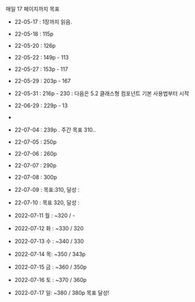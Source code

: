 매일 17 페이지까지 목표


- 22-05-17 : 1장까지 읽음.
- 22-05-18 : 115p
- 22-05-20 : 126p
- 22-05-22 : 149p - 113
- 22-05-27 : 153p - 117
- 22-05-29 : 203p - 167
- 22-05-31 : 216p - 230 : 다음은 5.2 클래스형 컴포넌트 기본 사용법부터 시작
- 22-06-29 : 229p - 13
- 
- 22-07-04 : 239p . 주간 목표 310..
- 22-07-05 : 250p
- 22-07-06 : 260p
- 22-07-07 : 290p
- 22-07-08 : 300p
- 22-07-09 : 목표:310, 달성 :
- 22-07-10 : 목표 320, 달성 : 


- 2022-07-11 월 : ~320 / - 
- 2022-07-12 화 : ~330 / 320
- 2022-07-13 수 : ~340 /  330
- 2022-07-14 목: ~350 /  343p
- 2022-07-15 금 : ~360 /  350p
- 2022-07-16 토 : ~370 /  360p
- 2022-07-17 일: ~380 / 380p 목표 달성!


